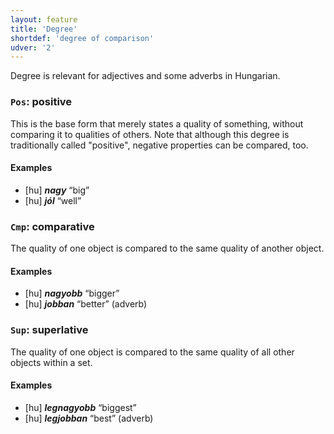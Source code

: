```yaml
---
layout: feature
title: 'Degree'
shortdef: 'degree of comparison'
udver: '2'
---
```


Degree is relevant for adjectives and some adverbs in Hungarian.

### <a name="Pos">`Pos`</a>: positive

This is the base form that merely states a quality of something,
without comparing it to qualities of others. Note that although this
degree is traditionally called "positive", negative properties can be
compared, too.

#### Examples

* [hu] _<b>nagy</b>_ “big”
* [hu] _<b>jól</b>_ “well”

### <a name="Cmp">`Cmp`</a>: comparative

The quality of one object is compared to the same quality of another
object.

#### Examples

* [hu] _<b>nagyobb</b>_ “bigger”
* [hu] _<b>jobban</b>_ “better” (adverb)

### <a name="Sup">`Sup`</a>: superlative

The quality of one object is compared to the same quality of all other
objects within a set.

#### Examples

* [hu] _<b>legnagyobb</b>_ “biggest”
* [hu] _<b>legjobban</b>_ “best” (adverb)

<!-- Interlanguage links updated Čt lis 12 09:43:01 CET 2020 -->
